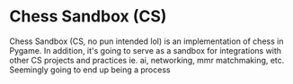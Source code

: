 # Chess Sandbox (CS)
Chess Sandbox (CS, no pun intended lol) is an implementation of chess in Pygame. In addition, it's going to serve as
a sandbox for integrations with other CS projects and practices ie. ai, networking, mmr matchmaking, etc.
Seemingly going to end up being a process
